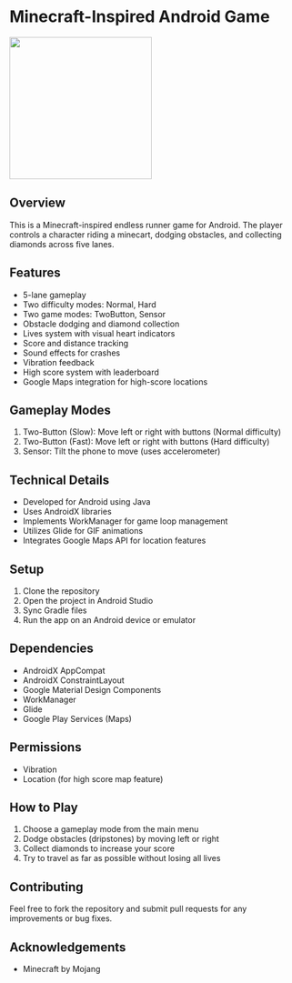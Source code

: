 # Minecraft-Inspired Android Game

<img src="https://github.com/user-attachments/assets/556c029b-b915-4c85-b7f9-27b25b2cca14" width="250">

## Overview
This is a Minecraft-inspired endless runner game for Android. The player controls a character riding a minecart, dodging obstacles, and collecting diamonds across five lanes.

## Features
- 5-lane gameplay
- Two difficulty modes: Normal, Hard
- Two game modes: TwoButton, Sensor
- Obstacle dodging and diamond collection
- Lives system with visual heart indicators
- Score and distance tracking
- Sound effects for crashes
- Vibration feedback
- High score system with leaderboard
- Google Maps integration for high-score locations

## Gameplay Modes
1. Two-Button (Slow): Move left or right with buttons (Normal difficulty)
2. Two-Button (Fast): Move left or right with buttons (Hard difficulty)
3. Sensor: Tilt the phone to move (uses accelerometer)

## Technical Details
- Developed for Android using Java
- Uses AndroidX libraries
- Implements WorkManager for game loop management
- Utilizes Glide for GIF animations
- Integrates Google Maps API for location features

## Setup
1. Clone the repository
2. Open the project in Android Studio
3. Sync Gradle files
4. Run the app on an Android device or emulator

## Dependencies
- AndroidX AppCompat
- AndroidX ConstraintLayout
- Google Material Design Components
- WorkManager
- Glide
- Google Play Services (Maps)

## Permissions
- Vibration
- Location (for high score map feature)

## How to Play
1. Choose a gameplay mode from the main menu
2. Dodge obstacles (dripstones) by moving left or right
3. Collect diamonds to increase your score
4. Try to travel as far as possible without losing all lives

## Contributing
Feel free to fork the repository and submit pull requests for any improvements or bug fixes.

## Acknowledgements
- Minecraft by Mojang
